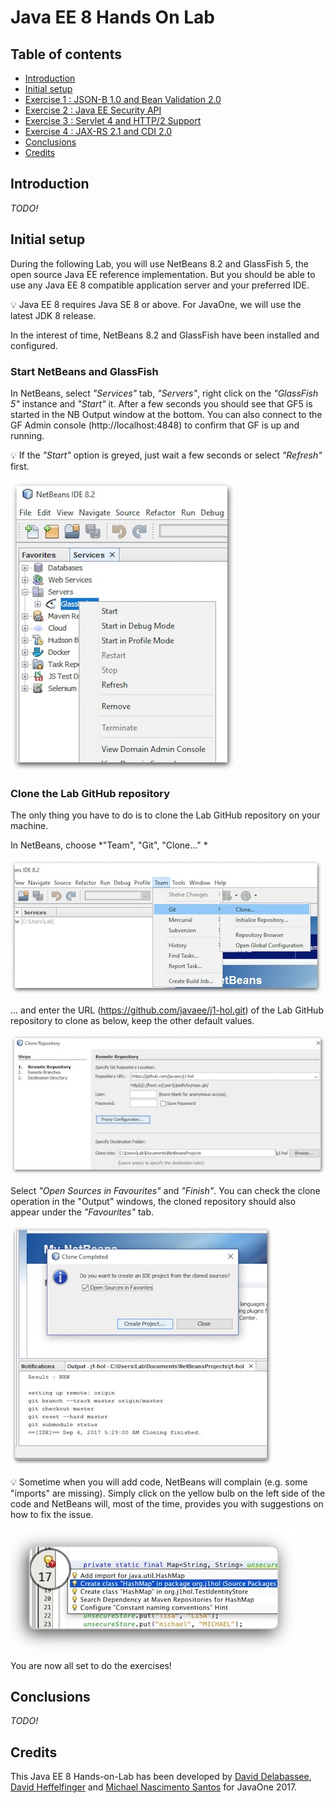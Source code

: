 # Java EE 8 Hands On Lab

## Table of contents

* [Introduction](#introduction)
* [Initial setup](#initial-setup)
* [Exercise 1 : JSON-B 1.0 and Bean Validation 2.0]()
* [Exercise 2 : Java EE Security API](ex-security.md) 
* [Exercise 3 : Servlet 4 and HTTP/2 Support](ex-servlet.md)
* [Exercise 4 : JAX-RS 2.1 and CDI 2.0]()
* [Conclusions](#conclusions)
* [Credits](#Credits)

## Introduction

*TODO!* 

## Initial setup

During the following Lab, you will use NetBeans 8.2 and GlassFish 5, the open source Java EE reference implementation. But you should be able to use any Java EE 8 compatible application server and your preferred IDE.

:bulb: Java EE 8 requires Java SE 8 or above. For JavaOne, we will use the latest JDK 8 release.

In the interest of time, NetBeans 8.2 and GlassFish have been installed and configured.


### Start NetBeans and GlassFish

In NetBeans, select *"Services"* tab, *"Servers"*, right click on the *"GlassFish 5"* instance and *"Start"* it. After a few seconds you should see that GF5 is started in the NB Output window at the bottom. You can also connect to the GF Admin console (http://localhost:4848) to confirm that GF is up and running.

:bulb: If the *"Start"* option is greyed, just wait a few seconds or select 
*"Refresh"* first.

!["Team", "Git", "Clone..."](pic/pic0-1.jpg)

### Clone the Lab GitHub repository

The only thing you have to do is to clone the Lab GitHub repository on your machine.

In NetBeans, choose *"Team", "Git", "Clone..." *

!["Team", "Git", "Clone..."](pic/pic0-2.jpg)

... and enter the URL (https://github.com/javaee/j1-hol.git) of the Lab GitHub repository to clone as below, keep the other default values.

!["Team", "Git", "Clone..."](pic/pic0-3.jpg)

Select *"Open Sources in Favourites"* and *"Finish"*. You can check the clone operation in the "Output" windows, the cloned repository should also appear under the *"Favourites"* tab.

!["Open Sources in Favourites"](pic/pic0-4.jpg)

:bulb: Sometime when you will add code, NetBeans will complain (e.g. some "imports" are missing). Simply click on the yellow bulb on the left side of the code and NetBeans will, most of the time, provides you with suggestions on how to fix the issue.

!["NetBeans trick"](pic/pic0-5.jpg)

You are now all set to do the exercises!


## Conclusions

*TODO!* 

## Credits

This Java EE 8 Hands-on-Lab has been developed by [David Delabassee](https://twitter.com/delabassee), [David Heffelfinger](https://twitter.com/ensode) and [Michael Nascimento Santos](https://twitter.com/mr__m) for JavaOne 2017.



